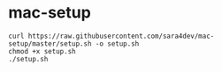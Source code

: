 # mac-setup

```
curl https://raw.githubusercontent.com/sara4dev/mac-setup/master/setup.sh -o setup.sh
chmod +x setup.sh
./setup.sh
```
